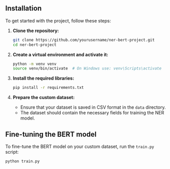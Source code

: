 
## Installation

To get started with the project, follow these steps:

1. **Clone the repository:**
    ```bash
    git clone https://github.com/yourusername/ner-bert-project.git
    cd ner-bert-project
    ```

2. **Create a virtual environment and activate it:**
    ```bash
    python -m venv venv
    source venv/bin/activate  # On Windows use: venv\Scripts\activate
    ```

3. **Install the required libraries:**
    ```bash
    pip install -r requirements.txt
    ```

4. **Prepare the custom dataset:**
   - Ensure that your dataset is saved in CSV format in the `data` directory.
   - The dataset should contain the necessary fields for training the NER model.

## Fine-tuning the BERT model

To fine-tune the BERT model on your custom dataset, run the `train.py` script:

```bash
python train.py
